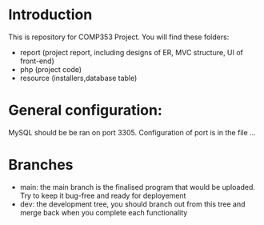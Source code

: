 # Introduction
This is repository for COMP353 Project.
You will find these folders:
- report (project report, including designs of ER, MVC structure, UI of front-end)
- php (project code)
- resource (installers,database table)
	
# General configuration:
MySQL should be be ran on port 3305. Configuration of port is in the file ...

# Branches
- main: the main branch is the finalised program that would be uploaded. Try to keep it bug-free and ready for deployement
- dev: the development tree, you should branch out from this tree and merge back when you complete each functionality
